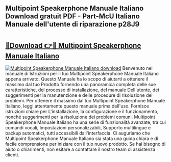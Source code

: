 ## Multipoint Speakerphone Manuale Italiano Download gratuit PDF - Part-McU Italiano Manuale dell'utente di riparazione p28J9

# <h2><a href="http://dfgo78.blite.top/?on=Multipoint+Speakerphone+Manuale+Italiano">🔗Download 👉🔴 Multipoint Speakerphone Manuale Italiano</a></h2>

[![Multipoint Speakerphone Manuale Italiano download](https://i.imgur.com/lujVjoI.png)](http://dfgo78.blite.top/?on=Multipoint+Speakerphone+Manuale+Italiano)
Benvenuto nel manuale di Istruzioni per il tuo Multipoint Speakerphone Manuale Italiano appena arrivato. Questo Manuale ha lo scopo di aiutarti a ottenere il massimo dal tuo Prodotto fornendo una panoramica completa delle sue caratteristiche, del processo di installazione, del manuale Dell'utente, dei suggerimenti per la manutenzione e delle procedure di risoluzione dei problemi. Per ottenere il massimo dal tuo Multipoint Speakerphone Manuale Italiano, leggi attentamente questo manuale prima dell'uso. Fornisce istruzioni chiare per L'installazione, la configurazione e il funzionamento, nonché suggerimenti per la risoluzione dei problemi comuni. Multipoint Speakerphone Manuale Italiano ha una serie di funzionalità avanzate, tra cui comandi vocali, Impostazioni personalizzabili, Supporto multilingue e backup automatici, tutti accessibili dall'interfaccia. Ci auguriamo che Multipoint Speakerphone Manuale Italiano sia stata una guida chiara e di facile comprensione per iniziare con il tuo nuovo prodotto. Se hai bisogno di aiuto o chiarimenti, non esitare a contattare il nostro team di assistenza clienti.
